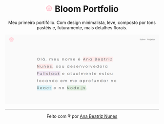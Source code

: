 <h1 align="center">
  <img width="24px" src="./assets/icons/blossom.png">
  Bloom Portfolio
</h1>

<p align="center">
  Meu primeiro portifólio. Com design minimalista, leve, composto por
  tons pastéis e, futuramente, mais detalhes florais.
</p>

<img src="./assets/images/hero.png">

<hr>

<p align="center">
  Feito com 💗 por
  <a align="center" href="https://www.linkedin.com/in/ana-beatriz-nunes/">
    Ana Beatriz Nunes
  </a>
</p>